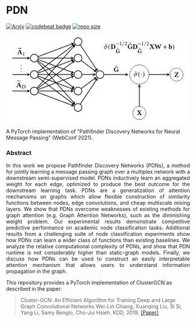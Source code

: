 PDN
============================================
[![Arxiv](https://img.shields.io/badge/ArXiv-2010.12878-orange.svg?color=blue)](https://arxiv.org/abs/2010.12878) [![codebeat badge](https://codebeat.co/badges/f7212651-50c6-40bd-9f4c-030ea56f43d3)](https://codebeat.co/projects/github-com-benedekrozemberczki-pdn-master)
 [![repo size](https://img.shields.io/github/repo-size/benedekrozemberczki/PDN.svg)](https://github.com/benedekrozemberczki/PDN/archive/master.zip)⠀

<p align="center">
  <img width="600" src="pdn.jpeg">
</p>

A PyTorch implementation of "Pathfinder Discovery Networks for Neural Message Passing" (WebConf 2021).

### Abstract

<p align="justify">
In this work we propose Pathfinder Discovery Networks (PDNs), a method for jointly learning a message passing graph over a multiplex network with a downstream semi-supervised model. PDNs inductively learn an aggregated weight for each edge, optimized to produce the best outcome for the downstream learning task. PDNs are a generalization of attention mechanisms on graphs which allow flexible construction of similarity functions between nodes, edge convolutions, and cheap multiscale mixing layers. We show that PDNs overcome weaknesses of existing methods for graph attention (e.g. Graph Attention Networks), such as the diminishing weight problem. Our experimental results demonstrate competitive predictive performance on academic node classification tasks. Additional results from a challenging suite of node classification experiments show how PDNs can learn a wider class of functions than existing baselines. We analyze the relative computational complexity of PDNs, and show that PDN runtime is not considerably higher than static-graph models. Finally, we discuss how PDNs can be used to construct an easily interpretable attention mechanism that allows users to understand information propagation in the graph.</p>

This repository provides a PyTorch implementation of ClusterGCN as described in the paper:

> Cluster-GCN: An Efficient Algorithm for Training Deep and Large Graph Convolutional Networks
> Wei-Lin Chiang, Xuanqing Liu, Si Si, Yang Li, Samy Bengio, Cho-Jui Hsieh.
> KDD, 2019.
> [[Paper]](https://arxiv.org/abs/1905.07953)
